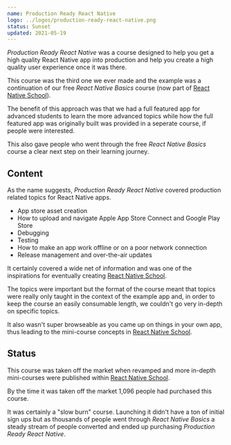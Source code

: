 ```yaml
---
name: Production Ready React Native
logo: ../logos/production-ready-react-native.png
status: Sunset
updated: 2021-05-19
---
```


_Production Ready React Native_ was a course designed to help you get a high quality React Native app into production and help you create a high quality user experience once it was there.

This course was the third one we ever made and the example was a continuation of our free _React Native Basics_ course (now part of [React Native School](/react-native-school)).

The benefit of this approach was that we had a full featured app for advanced students to learn the more advanced topics while how the full featured app was originally built was provided in a seperate course, if people were interested.

This also gave people who went through the free _React Native Basics_ course a clear next step on their learning journey.

## Content

As the name suggests, _Production Ready React Native_ covered production related topics for React Native apps.

- App store asset creation
- How to upload and navigate Apple App Store Connect and Google Play Store
- Debugging
- Testing
- How to make an app work offline or on a poor network connection
- Release management and over-the-air updates

It certainly covered a wide net of information and was one of the inspirations for eventually creating [React Native School](/react-native-school).

The topics were important but the format of the course meant that topics were really only taught in the context of the example app and, in order to keep the course an easily consumable length, we couldn't go very in-depth on specific topics.

It also wasn't super browseable as you came up on things in your own app, thus leading to the mini-course concepts in [React Native School](/react-native-school).

## Status

This course was taken off the market when revamped and more in-depth mini-courses were published within [React Native School](/react-native-school).

By the time it was taken off the market 1,096 people had purchased this course.

It was certainly a "slow burn" course. Launching it didn't have a ton of initial sign ups but as thousands of people went through _React Native Basics_ a steady stream of people converted and ended up purchasing _Production Ready React Native_.
